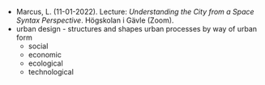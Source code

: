 - Marcus, L. (11-01-2022). Lecture: _Understanding the City from a Space Syntax Perspective_. Högskolan i Gävle (Zoom).
- urban design - structures and shapes urban processes by way of urban form
	- social
	- economic
	- ecological
	- technological